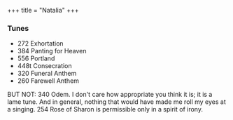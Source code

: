 +++
title = "Natalia"
+++
 
### Tunes
- 272 Exhortation
- 384 Panting for Heaven
- 556 Portland
- 448t Consecration
- 320 Funeral Anthem
- 260 Farewell Anthem
 
BUT NOT: 340 Odem. I don't care how appropriate you think it is; it is a lame tune. And in general, nothing that would have made me roll my eyes at a singing. 254 Rose of Sharon is permissible only in a spirit of irony.
